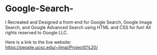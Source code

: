 # Google-Search-
I Recreated and Designed a front-end for Google Search, Google Image Search, and Google Advanced Search using HTML and CSS for fun!
All rights reserved to Google LLC.

Here is a link to the live website: https://people.ucsc.edu/~jlmai/Project0%20/
